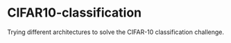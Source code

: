 # CIFAR10-classification
Trying different architectures to solve the CIFAR-10 classification challenge.
